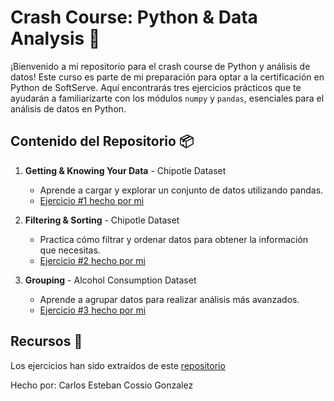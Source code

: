 # Crash Course: Python & Data Analysis 📄

¡Bienvenido a mi repositorio para el crash course de Python y análisis de datos! Este curso es parte de mi preparación para optar a la certificación en Python de SoftServe. Aquí encontrarás tres ejercicios prácticos que te ayudarán a familiarizarte con los módulos `numpy` y `pandas`, esenciales para el análisis de datos en Python.

## Contenido del Repositorio 📦

1. **Getting & Knowing Your Data** - Chipotle Dataset
    - Aprende a cargar y explorar un conjunto de datos utilizando pandas.
    - [Ejercicio #1 hecho por mi](https://github.com/C0SS10/python-crashcourse/blob/main/01_Exercises-Chipotle_EstebanCossio.ipynb)

2. **Filtering & Sorting** - Chipotle Dataset
    - Practica cómo filtrar y ordenar datos para obtener la información que necesitas.
    - [Ejercicio #2 hecho por mi](https://github.com/C0SS10/python-crashcourse/blob/main/02_Filtering_%26_Sorting_EstebanCossio.ipynb)

3. **Grouping** - Alcohol Consumption Dataset
    - Aprende a agrupar datos para realizar análisis más avanzados.
    - [Ejercicio #3 hecho por mi](https://github.com/C0SS10/python-crashcourse/blob/main/03_Grouping_Alcohol_Consumption_EstebanCossio.ipynb)

## Recursos 💢

Los ejercicios han sido extraídos de este [repositorio](https://github.com/guipsamora/pandas_exercises/blob/master/)

Hecho por: Carlos Esteban Cossio Gonzalez
